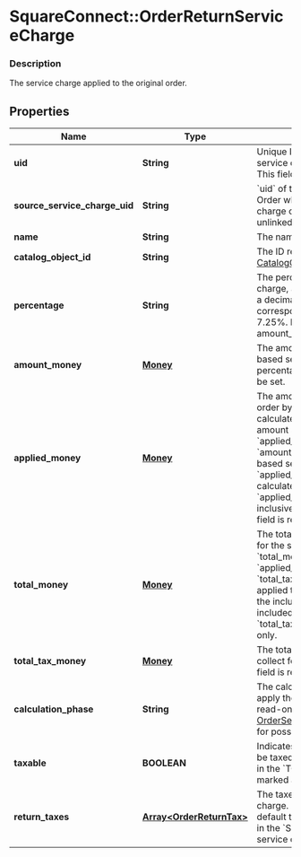 # SquareConnect::OrderReturnServiceCharge

### Description

The service charge applied to the original order.

## Properties
Name | Type | Description | Notes
------------ | ------------- | ------------- | -------------
**uid** | **String** | Unique ID that identifies the return service charge only within this order.  This field is read-only. | [optional] 
**source_service_charge_uid** | **String** | &#x60;uid&#x60; of the Service Charge from the Order which contains the original charge of this service charge, null for unlinked returns. | [optional] 
**name** | **String** | The name of the service charge. | [optional] 
**catalog_object_id** | **String** | The ID referencing the service charge [CatalogObject](#type-catalogobject) | [optional] 
**percentage** | **String** | The percentage of the service charge, as a string representation of a decimal number.  A value of &#x60;7.25&#x60; corresponds to a percentage of 7.25%.  Exactly one of percentage or amount_money should be set. | [optional] 
**amount_money** | [**Money**](Money.md) | The amount of a non-percentage based service charge.  Exactly one of percentage or amount_money should be set. | [optional] 
**applied_money** | [**Money**](Money.md) | The amount of money applied to the order by the service charge, as calculated by the server.  For fixed-amount service charges, &#x60;applied_money&#x60; is equal to &#x60;amount_money&#x60;.  For percentage-based service charges, &#x60;applied_money&#x60; is the money calculated using the percentage. The &#x60;applied_money&#x60; field will include any inclusive tax amounts as well.  This field is read-only. | [optional] 
**total_money** | [**Money**](Money.md) | The total amount of money to collect for the service charge.  Note that &#x60;total_money&#x60; does not equal &#x60;applied_money&#x60; plus &#x60;total_tax_money&#x60; if an inclusive tax is applied to the service charge since the inclusive tax amount will be included in both &#x60;applied_money&#x60; and &#x60;total_tax_money&#x60;.  This field is read-only. | [optional] 
**total_tax_money** | [**Money**](Money.md) | The total amount of tax money to collect for the service charge.  This field is read-only. | [optional] 
**calculation_phase** | **String** | The calculation phase after which to apply the service charge.  This field is read-only. See [OrderServiceChargeCalculationPhase](#type-orderservicechargecalculationphase) for possible values | [optional] 
**taxable** | **BOOLEAN** | Indicates whether the surcharge can be taxed. Service charges calculated in the &#x60;TOTAL_PHASE&#x60; cannot be marked as taxable. | [optional] 
**return_taxes** | [**Array&lt;OrderReturnTax&gt;**](OrderReturnTax.md) | The taxes which apply to the service charge. Return-level taxes apply by default to service charge calculated in the &#x60;SUBTOTAL_PHASE&#x60; if the service charge is marked as taxable. | [optional] 


